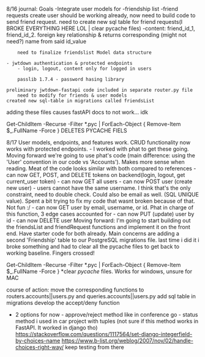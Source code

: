 8/16 journal:
Goals
-Integrate user models for
-friendship list
-friend requests
create user should be working already, now need to build code to send friend request.
need to create new sql table for friend requests(I BROKE EVERYTHING HERE LOL | clear pycache files)
-content: friend_id_1, friend_id_2. foreign key relationship & returns corresponding (might not need?)
name from said id_value

        need to finalize friendslist Model data structure

    - jwtdown authentication & protected endpoints
        - login, logout, content only for logged in users

        passlib 1.7.4 - password hasing library

    preliminary jwtdown-fastapi code included in separate router.py file
        need to modify for friends & user models
    created new sql-table in migrations called friendsList

adding these files causes fastAPI docs to not work... idk

Get-ChildItem -Recurse -Filter \*.pyc | ForEach-Object { Remove-Item $\_.FullName -Force }
DELETES PYCACHE FIELS

8/17
User models, endpoints, and features work. CRUD functionality now works with protected endpoints. - I worked with phat to get these going. Moving forward we're going to use phat's code
(main difference: using the 'User' convention in our code vs 'Accounts'). Makes more sense
when reading. Meat of the code looks similar with both compared to references - can now GET, POST, and DELETE tokens on backend(login, logout, get current_user token) - can now GET all users - can now POST user (create new user) - users cannot have the same username. I think that's the only constraint, need to double check. Could also be email as well. (SQL UNIQUE value). Spent a bit trying to fix my code that wasnt broken because of that. Not fun :/ - can now GET user by email, username, or id. Phat in charge of this function, 3 edge cases accounted for - can now PUT (update) user by id - can now DELETE user
Moving forward: I'm going to start building out the friendsList and friendRequest functions and implement it on the front end. Have starter code for both already. Main concerns are adding a second 'Friendship' table to our PostgreSQL migrations file. last time i did it i broke something and had to clear all the pycache files to get back to working baseline. Fingers crossed!

Get-ChildItem -Recurse -Filter *.pyc | ForEach-Object { Remove-Item $\_.FullName -Force }
*clear _pycache_ files. Works for windows, unsure for MAC

course of action: move the corresponding functions to routers.accounts||users.py and queries.accounts||users.py
add sql table in migrations
develop the accept/deny function

- 2 options for now - approve/reject method like in conference go - status method i used in car project with tuples (not sure if this method works in FastAPI. It worked in django tho)
  https://stackoverflow.com/questions/1117564/set-django-integerfield-by-choices-name
  https://www.b-list.org/weblog/2007/nov/02/handle-choices-right-way/
  keep testing from there
